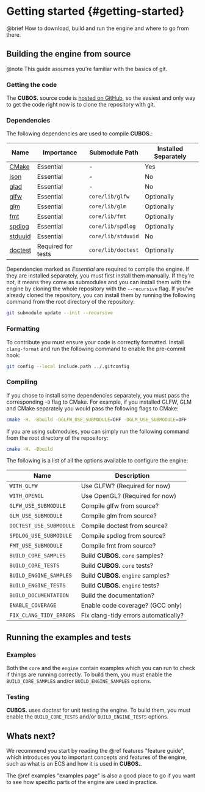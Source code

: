 # Getting started {#getting-started}

@brief How to download, build and run the engine and where to go from there.

## Building the engine from source

@note This guide assumes you're familiar with the basics of git.

### Getting the code

The **CUBOS.** source code is [hosted on GitHub](https://github.com/GameDevTecnico/cubos),
so the easiest and only way to get the code right now is to clone the
repository with git.

### Dependencies

The following dependencies are used to compile **CUBOS.**:

| Name                                                | Importance         | Submodule Path     | Installed Separately |
| --------------------------------------------------- | ------------------ | ------------------ | -------------------- |
| [CMake](https://cmake.org/)                         | Essential          | -                  | Yes                  |
| [json](https://github.com/nlohmann/json)            | Essential          | -                  | No                   |
| [glad](https://github.com/Dav1dde/glad)             | Essential          | -                  | No                   |
| [glfw](https://github.com/glfw/glfw)                | Essential          | `core/lib/glfw`    | Optionally           |
| [glm](https://github.com/g-truc/glm)                | Essential          | `core/lib/glm`     | Optionally           |
| [fmt](https://github.com/fmtlib/fmt)                | Essential          | `core/lib/fmt`     | Optionally           |
| [spdlog](https://github.com/gabime/spdlog)          | Essential          | `core/lib/spdlog`  | Optionally           |
| [stduuid](https://github.com/mariusbancila/stduuid) | Essential          | `core/lib/stduuid` | No                   |
| [doctest](https://github.com/doctest/doctest)       | Required for tests | `core/lib/doctest` | Optionally           |

Dependencies marked as *Essential* are required to compile the engine. If they
are installed separately, you must first install them manually. If they're not,
it means they come as submodules and you can install them with the engine by
cloning the whole repository with the `--recursive` flag. If you've already
cloned the repository, you can install them by running the following command
from the root directory of the repository:

```bash
git submodule update --init --recursive
```

### Formatting

To contribute you must ensure your code is correctly formatted. Install
`clang-format` and run the following command to enable the pre-commit hook:

```bash
git config --local include.path ../.gitconfig
```

### Compiling

If you chose to install some dependencies separately, you must pass the
corresponding `-D` flag to CMake. For example, if you installed GLFW, GLM and
CMake separately you would pass the following flags to CMake:

```bash
cmake -H. -Bbuild -DGLFW_USE_SUBMODULE=OFF -DGLM_USE_SUBMODULE=OFF
```

If you are using submodules, you can simply run the following command from the
root directory of the repository:

```bash
cmake -H. -Bbuild
```

The following is a list of all the options available to configure the engine:

| Name                    | Description                          |
| ----------------------- | ------------------------------------ |
| `WITH_GLFW`             | Use GLFW? (Required for now)         |
| `WITH_OPENGL`           | Use OpenGL? (Required for now)       |
| `GLFW_USE_SUBMODULE`    | Compile glfw from source?            |
| `GLM_USE_SUBMODULE`     | Compile glm from source?             |
| `DOCTEST_USE_SUBMODULE` | Compile doctest from source?         |
| `SPDLOG_USE_SUBMODULE`  | Compile spdlog from source?          |
| `FMT_USE_SUBMODULE`     | Compile fmt from source?             |
| `BUILD_CORE_SAMPLES`    | Build **CUBOS.** `core` samples?     |
| `BUILD_CORE_TESTS`      | Build **CUBOS.** `core` tests?       |
| `BUILD_ENGINE_SAMPLES`  | Build **CUBOS.** `engine` samples?   |
| `BUILD_ENGINE_TESTS`    | Build **CUBOS.** `engine` tests?     |
| `BUILD_DOCUMENTATION`   | Build the documentation?             |
| `ENABLE_COVERAGE`       | Enable code coverage? (GCC only)     |
| `FIX_CLANG_TIDY_ERRORS` | Fix clang-tidy errors automatically? |

## Running the examples and tests

### Examples

Both the `core` and the `engine` contain examples which you can run to check if
things are running correctly. To build them, you must enable the
`BUILD_CORE_SAMPLES` and/or `BUILD_ENGINE_SAMPLES` options.

### Testing

**CUBOS.** uses *doctest* for unit testing the engine. To build them, you must
enable the `BUILD_CORE_TESTS` and/or `BUILD_ENGINE_TESTS` options.

## Whats next?

We recommend you start by reading the @ref features "feature guide", which
introduces you to important concepts and features of the engine, such as what
is an ECS and how it is used in **CUBOS.**.

The @ref examples "examples page" is also a good place to go if you want to
see how specific parts of the engine are used in practice.
